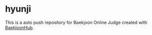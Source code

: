 # hyunji
This is a auto push repository for Baekjoon Online Judge created with [BaekjoonHub](https://github.com/BaekjoonHub/BaekjoonHub).
